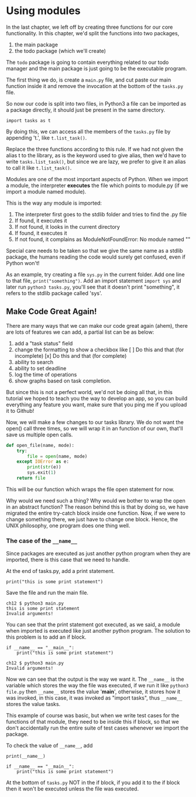 # Using modules

In the last chapter, we left off by creating three functions for our core functionality. In this chapter, we'd split the functions into two packages, 

1. the main package
1. the todo package (which we'll create)

The `todo` package is going to contain everything related to our todo manager and the main package is just going to be the executable program.

The first thing we do, is create a `main.py` file, and cut paste our main function inside it and remove the invocation at the bottom of the `tasks.py` file.

So now our code is split into two files, in Python3 a file can be imported as a package directly, it should just be present in the same directory.

    import tasks as t

By doing this, we can access all the members of the `tasks.py` file by appending 't.', like `t.list_task()`.

Replace the three functions according to this rule. If we had not given the alias t to the library, as is the keyword used to give alias, then we'd have to write `tasks.list_task()`, but since we are lazy, we prefer to give it an alias to call it like `t.list_task()`.

Modules are one of the most important aspects of Python. When we import a module, the interpreter **executes** the file which points to module.py (if we import a module named module). 

This is the way any module is imported:

1. The interpreter first goes to the stdlib folder and tries to find the .py file
1. If found, it executes it
1. If not found, it looks in the current directory
1. If found, it executes it
1. If not found, it complains as ModuleNotFoundError: No module named ""

Special care needs to be taken so that we give the same name as a stdlib package, the humans reading the code would surely get confused, even if Python won't!

As an example, try creating a file `sys.py` in the current folder. Add one line to that file, `print("something")`. Add an import statement `import sys` and later run `python3 tasks.py`, you'll see that it doesn't print "something", it refers to the stdlib package called 'sys'.

## Make Code Great Again!

There are many ways that we can make our code great again (ahem), there are lots of features we can add, a partial list can be as below:

1. add a "task status" field
1. change the formatting to show a checkbox like 
    [ ] Do this and that (for incomplete)
    [x] Do this and that (for complete) 
1. ability to search
1. ability to set deadline
1. log the time of operations
1. show graphs based on task completion.

But since this is not a perfect world, we'd not be doing all that, in this tutorial we hoped to teach you the way to develop an app, so you can build everything any feature you want, make sure that you ping me if you upload it to Github!

Now, we will make a few changes to our tasks library. We do not want the open() call three times, so we will wrap it in an function of our own, that'll save us multiple open calls.

```python
def open_file(name, mode):
    try:
        file = open(name, mode)
    except IOError as e:
        print(str(e))
        sys.exit(1)
    return file
```

This will be our function which wraps the file open statement for now.

Why would we need such a thing? Why would we bother to wrap the open in an abstract function? The reason behind this is that by doing so, we have migrated the entire try-catch block inside one function. Now, if we were to change something there, we just have to change one block. Hence, the UNIX philosophy, one program does one thing well.

### The case of the `__name__`

Since packages are executed as just another python program when they are imported, there is this case that we need to handle.

At the end of tasks.py, add a print statement.

    print("this is some print statement")

Save the file and run the main file.

    ch12 $ python3 main.py
    this is some print statement
    Invalid arguments!

You can see that the print statement got executed, as we said, a module when imported is executed like just another python program. The solution to this problem is to add an if block.

    if __name__ == "__main__":
        print("this is some print statement")

    ch12 $ python3 main.py
    Invalid arguments!

Now we can see that the output is the way we want it. The `__name__` is the variable which stores the way the file was executed, if we run it like `python3 file.py` then `__name__` stores the value '__main__', otherwise, it stores how it was invoked, in this case, it was invoked as "import tasks", thus `__name__` stores the value tasks.

This example of course was basic, but when we write test cases for the functions of that module, they need to be inside this if block, so that we don't accidentally run the entire suite of test cases whenever we import the package.

To check the value of `__name__`, add 

        
    print(__name__)

    if __name__ == "__main__":
        print("this is some print statement")

At the bottom of `tasks.py` NOT in the if block, if you add it to the if block then it won't be executed unless the file was executed.